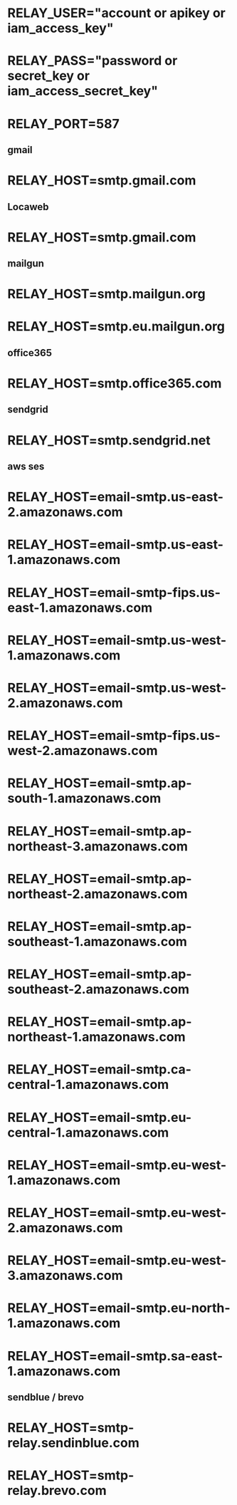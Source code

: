 
# RELAY_USER="account or apikey or iam_access_key"
# RELAY_PASS="password or secret_key or iam_access_secret_key"
# RELAY_PORT=587

## gmail 
# RELAY_HOST=smtp.gmail.com

## Locaweb
# RELAY_HOST=smtp.gmail.com

## mailgun
# RELAY_HOST=smtp.mailgun.org
# RELAY_HOST=smtp.eu.mailgun.org 

## office365
# RELAY_HOST=smtp.office365.com

## sendgrid
# RELAY_HOST=smtp.sendgrid.net

## aws ses
# RELAY_HOST=email-smtp.us-east-2.amazonaws.com
# RELAY_HOST=email-smtp.us-east-1.amazonaws.com
# RELAY_HOST=email-smtp-fips.us-east-1.amazonaws.com
# RELAY_HOST=email-smtp.us-west-1.amazonaws.com
# RELAY_HOST=email-smtp.us-west-2.amazonaws.com
# RELAY_HOST=email-smtp-fips.us-west-2.amazonaws.com
# RELAY_HOST=email-smtp.ap-south-1.amazonaws.com
# RELAY_HOST=email-smtp.ap-northeast-3.amazonaws.com
# RELAY_HOST=email-smtp.ap-northeast-2.amazonaws.com
# RELAY_HOST=email-smtp.ap-southeast-1.amazonaws.com
# RELAY_HOST=email-smtp.ap-southeast-2.amazonaws.com
# RELAY_HOST=email-smtp.ap-northeast-1.amazonaws.com
# RELAY_HOST=email-smtp.ca-central-1.amazonaws.com
# RELAY_HOST=email-smtp.eu-central-1.amazonaws.com
# RELAY_HOST=email-smtp.eu-west-1.amazonaws.com
# RELAY_HOST=email-smtp.eu-west-2.amazonaws.com
# RELAY_HOST=email-smtp.eu-west-3.amazonaws.com
# RELAY_HOST=email-smtp.eu-north-1.amazonaws.com
# RELAY_HOST=email-smtp.sa-east-1.amazonaws.com


## sendblue / brevo
# RELAY_HOST=smtp-relay.sendinblue.com
# RELAY_HOST=smtp-relay.brevo.com


